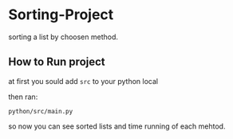 # Sorting-Project

sorting a list by choosen method.

## How to Run project

at first you sould add  `src`  to your python local

then ran:

 `python/src/main.py`

so now you can see sorted lists and time running of each mehtod.

